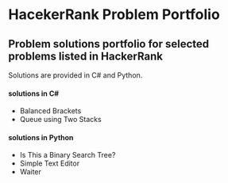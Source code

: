 # HacekerRank Problem Portfolio
## Problem solutions portfolio for selected problems listed in HackerRank

Solutions are provided in C# and Python.

#### solutions in C#
- Balanced Brackets
- Queue using Two Stacks

#### solutions in Python
- Is This a Binary Search Tree?
- Simple Text Editor
- Waiter
